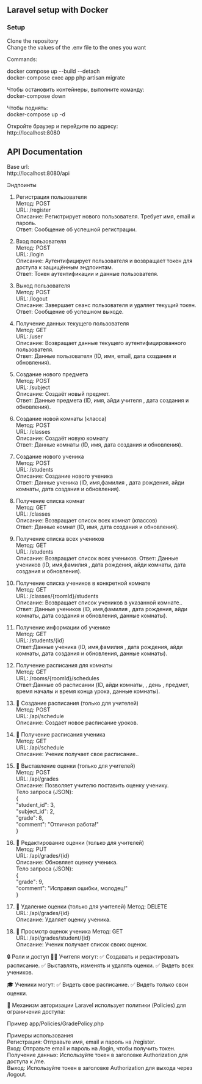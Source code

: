
## Laravel setup with Docker

### Setup
Clone the repository <br/>
Change the values of the .env file to the ones you want<br/>

Commands:<br/>

docker compose up --build --detach<br/>
docker-compose exec app php artisan migrate<br/>

Чтобы остановить контейнеры, выполните команду:<br/>
docker-compose down

Чтобы поднять: <br/>
docker-compose up -d


Откройте браузер и перейдите по адресу:<br/>
http://localhost:8080


## API Documentation
Base url:<br/>
http://localhost:8080/api

Эндпоинты
1. Регистрация пользователя<br/>
   Метод: POST<br/>
   URL: /register<br/>
   Описание: Регистрирует нового пользователя. Требует имя, email и пароль.<br/>
   Ответ: Сообщение об успешной регистрации.<br/>

2. Вход пользователя<br/>
   Метод: POST<br/>
   URL: /login<br/>
   Описание: Аутентифицирует пользователя и возвращает токен для доступа к защищённым эндпоинтам.<br/>
   Ответ: Токен аутентификации и данные пользователя.<br/>

3. Выход пользователя<br/>
   Метод: POST<br/>
   URL: /logout<br/>
   Описание: Завершает сеанс пользователя и удаляет текущий токен.<br/>
   Ответ: Сообщение об успешном выходе.<br/>

4. Получение данных текущего пользователя<br/>
   Метод: GET<br/>
   URL: /user<br/>
   Описание: Возвращает данные текущего аутентифицированного пользователя.<br/>
   Ответ: Данные пользователя (ID, имя, email, дата создания и обновления).<br/>

5. Создание нового предмета<br/>
   Метод: POST<br/>
   URL: /subject<br/>
   Описание:  Создаёт новый предмет.<br/>
   Ответ: Данные предмета (ID, имя, айди учителя , дата создания и обновления).<br/>

6. Создание новой комнаты (класса)<br/>
   Метод: POST<br/>
   URL: /classes<br/>
   Описание:  Создаёт новую комнату <br/>
   Ответ: Данные комнаты (ID, имя, дата создания и обновления).<br/>

7. Создание нового ученика<br/>
   Метод: POST<br/>
   URL: /students<br/>
   Описание:  Создание нового ученика<br/>
   Ответ: Данные ученика (ID, имя,фамилия , дата рождения, айди комнаты, дата создания и обновления).<br/>
8. Получение списка комнат <br/>
    Метод: GET<br/>
    URL: /classes<br/>
    Описание:  Возвращает список всех комнат (классов)<br/>
    Ответ: Данные комнат (ID, имя, дата создания и обновления).<br/>
9. Получение списка всех учеников <br/>
    Метод: GET<br/>
    URL: /students<br/>
    Описание: Возвращает список всех учеников.
    Ответ: Данные учеников (ID, имя,фамилия , дата рождения, айди комнаты, дата создания и обновления).<br/>

10. Получение списка учеников в конкретной комнате<br/>
    Метод: GET<br/>
    URL: /classes/{roomId}/students<br/>
    Описание: Возвращает список учеников в указанной комнате..
    Ответ: Данные учеников (ID, имя,фамилия , дата рождения, айди комнаты, дата создания и обновления, данные комнаты).<br/>

11. Получение информации об ученике <br/>
    Метод: GET <br/>
    URL: /students/{id} <br/>
    Ответ:Данные ученика (ID, имя,фамилия , дата рождения, айди комнаты, дата создания и обновления, данные комнаты).<br/>

12. Получение расписания для комнаты <br/>
    Метод: GET <br/>
    URL: /rooms/{roomId}/schedules <br/> 
    Ответ:Данные об расписании (ID,  айди комнаты, , день , предмет, время началы и время конца урока,  данные комнаты).<br/>

13. 🔹 Создание расписания (только для учителей)<br/>
    Метод:  POST <br/>
    URL: /api/schedule <br/> 
    Описание: Создает новое расписание уроков.

14. 🔹 Получение расписания ученика <br/>
    Метод:  GET <br/>
    URL: /api/schedule <br/>
    Описание: Ученик получает свое расписание..

15. 🔹 Выставление оценки (только для учителей)<br/>
    Метод:  POST <br/>
    URL: /api/grades <br/>
    Описание: Позволяет учителю поставить оценку ученику.<br/>
    Тело запроса (JSON): <br/>
    { <br/>
    "student_id": 3, <br/>
    "subject_id": 2,<br/>
    "grade": 8, <br/>
    "comment": "Отличная работа!"<br/>
    }<br/>

15. 🔹 Редактирование оценки (только для учителей) <br/>
    Метод:  PUT <br/>
    URL: /api/grades/{id} <br/>
    Описание: Обновляет оценку ученика.<br/>
    Тело запроса (JSON): <br/>
    {<br/>
    "grade": 9,<br/>
    "comment": "Исправил ошибки, молодец!"<br/>
    }<br/>

16. 🔹 Удаление оценки (только для учителей)
    Метод:  DELETE <br/>
    URL: /api/grades/{id} <br/>
    Описание: Удаляет оценку ученика. <br/>

17. 🔹 Просмотр оценок ученика
    Метод:  GET <br/>
    URL: /api/grades/student/{id} <br/>
    Описание: Ученик получает список своих оценок.<br/>


🔒 Роли и доступ
🧑‍🏫 Учителя могут:
✅ Создавать и редактировать расписание.
✅ Выставлять, изменять и удалять оценки.
✅ Видеть всех учеников.

🎓 Ученики могут:
✅ Видеть свое расписание.
✅ Видеть только свои оценки.


🔧 Механизм авторизации
Laravel использует политики (Policies) для ограничения доступа:

Пример app/Policies/GradePolicy.php

Примеры использования<br/>
Регистрация: Отправьте имя, email и пароль на /register.<br/>
Вход: Отправьте email и пароль на /login, чтобы получить токен.<br/>
Получение данных: Используйте токен в заголовке Authorization для доступа к /me.<br/>
Выход: Используйте токен в заголовке Authorization для выхода через /logout.

